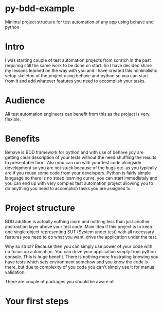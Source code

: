# py-bdd-example
Minimal project structure for test automation of any app using behave and python

# Intro
I was starting couple of test automation projects from scratch in the past requiring still the same work to be done on start. 
So I have decided share my lessons learned on the way with you and I have created this minimalistic setup skeleton of the project using behave and python so you can start from it and add whatever features you need to accomplish your tasks.

# Audience
All test automation engineers can benefit from this as the project is very flexible. 

# Benefits
Behave is BDD framework for python and with use of behave yoy are getting clear description of your tests without the need shuffling the results to presentable form. Also you can run with your test code alongside development so you are not stuck because of the bugs etc. as you typically are if you reuse some code from your developers.
Python is fairly simple language so there is no steep learning curve, you can start immediately and you can end up with very complex test automation project allowing you to do anything you need to accomplish tasks you are assigned to.

# Project structure
BDD addition is actually nothing more and nothing less than just another abstraction layer above your test code. Main idea if this project is to keep one single object representing SUT (System under test) with all necessary features you need to do what you want, drive the application under the test.

Why so strict? Because then you can simply use power of your code with no focus on automation. You can drive your application simply from python console. This is huge benefit. There is nothing more frustrating knowing you have tests which sets environment somehow and you know the code is there, but due to complexity of you code you can't simply use it for manual validation.

There are couple of packages you should be aware of

# Your first steps
